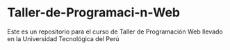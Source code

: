 # Taller-de-Programaci-n-Web
Este es un repositorio para el curso de Taller de Programación Web llevado en la Universidad Tecnológica del Perú
